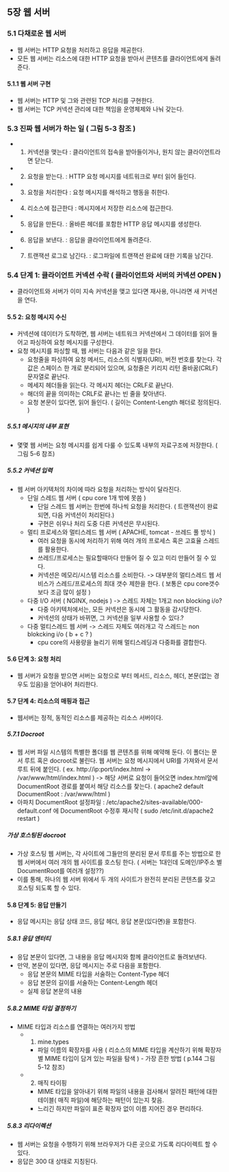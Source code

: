 
## 5장 웹 서버

### 5.1 다채로운 웹 서버
 - 웹 서버는 HTTP 요청을 처리하고 응답을 제공한다.
 - 모든 웹 서버는 리소스에 대한 HTTP 요청을 받아서 콘텐츠를 클라이언트에게 돌려준다.

#### 5.1.1 웹 서버 구현
 - 웹 서버는 HTTP 및  그와 관련된 TCP 처리를 구현한다. 
 - 웹 서버는 TCP 커넥션 관리에 대한 책임을 운영체제와 나눠 갖는다.

### 5.3 진짜 웹 서버가 하는 일 ( 그림 5-3 참조 )
 - 1. 커넥션을 맺는다 : 클라이언트의 접속을 받아들이거나, 원치 않는 클라이언트라면 닫는다.
 - 2. 요청을 받는다. : HTTP 요청 메시지를 네트워크로 부터 읽어 들인다.
 - 3. 요청을 처리한다 : 요청 메시지를 해석하고 행동을 취한다.
 - 4. 리소스에 접근한다 : 메시지에서 저장한 리소스에 접근한다.
 - 5. 응답을 만든다. : 올바른 헤더를 포함한 HTTP 응답 메시지를 생성한다.
 - 6. 응답을 보낸다. : 응답을 클라이언트에게 돌려준다.
 - 7. 트랜잭션 로그로 남긴다. : 로그파일에 트랜잭션 완료에 대한 기록을 남긴다.

### 5.4 단계 1: 클라이언트 커넥션 수락 ( 클라이언트와 서버의 커넥션 OPEN )
 - 클라이언트와 서버가 이미 지속 커넥션을 맺고 있다면 재사용, 아니라면 새 커넥션을 연다.
#### 5.5 2: 요청 메시지 수신
 - 커넥션에 데이터가 도착하면, 웹 서버는 네트워크 커넥션에서 그 데이터를 읽어 들어고 파싱하여 요청 메시지를 구성한다.
 - 요청 메시지를 파싱할 때, 웹 서버는 다음과 같은 일을 한다.
   - 요청줄을 파싱하여 요청 메서드, 리소스의 식별자(URI), 버전 번호를 찾는다. 각 값은 스페이스 한 개로 분리되어 있으며, 요청줄은 키리지 리턴 줄바꿈(CRLF) 문자열로 끝난다.
   - 메세지 헤더들을 읽는다. 각 메시지 헤더는 CRLF로 끝난다.
   - 해더의 끝을 의미하는 CRLF로 끝나는 빈 줄을 찾아낸다. 
   - 요청 본문이 있다면, 읽어 들인다. ( 길이는 Content-Length 해더로 정의된다. )

##### 5.5.1 메시지의 내부 표현
  - 몇몇 웹 서버는 요청 메시지를 쉽게 다룰 수 있도록 내부의 자료구조에 저장한다. ( 그림 5-6 참조)
##### 5.5.2 커넥션 입력
  - 웹 서버 아키텍처의 차이에 따라 요청을 처리하는 방식이 달라진다.
    - 단일 스레드 웹 서버  ( cpu core 1개 밖에 못씀 )
      - 단일 스레드 웹 서버는 한번에 하나씩 요청을 처리한다. ( 트랜잭션이 완료되면, 다음 커넥션이 처리된다.)
      - 구현은 쉬우나 처리 도중 다른 커넥션은 무시된다.
    - 멀티 프로세스와 멀티스레드 웹 서버 ( APACHE, tomcat - 쓰레드 풀 방식 )
      - 여러 요청을 동시에 처리하기 위해 여러 개의 프로세스 혹은 고효율 스레드를 활용한다.
      - 쓰레드/프로세스는 필요할때마다 만들어 질 수 있고 미리 만들어 질 수 있다.
      - 커넥션은 메모리/시스템 리소스를 소비한다. -> 대부분의 멀티스레드 웹 서비스가 스레드/프로세스의 최대 갯수 제한을 한다. ( 보통은 cpu core갯수보다 조금 많이 설정 )
    - 다중 I/O 서버 ( NGINX, nodejs ) -> 스레드 자체는 1개고 non blocking i/o?
      - 다중 아키텍처에서는, 모든 커넥션은 동시에 그 활동을 감시당한다.
      - 커넥션의 상태가 바뀌면, 그 커넥션을 일부 사용할 수 있다.?
    - 다중 멀티스레드 웹 서버 -> 스레드 자체도 여러개고 각 스레드는 non blokcking i/o ( b + c ? )
      - cpu core의 사용량을 늘리기 위해 멀티스레딩과 다중화를 결합한다.

#### 5.6 단계 3: 요청 처리
  - 웹 서버가 요청을 받으면 서버는 요청으로 부터 메서드, 리소스, 헤더, 본문(없는 경우도 있음)을 얻어내어 처리한다.
#### 5.7 단계 4: 리소스의 매핑과 접근
  - 웹서버는 정적, 동적인 리소스를 제공하는 리소스 서버이다.

##### 5.7.1 Docroot
  - 웹 서버 파일 시스템의 특별한 폴더를 웹 콘텐츠를 위해 예약해 둔다. 이 폴더는 문서 루트 혹은 docroot로 불린다. 웹 서버는 요청 메시지에서 URI를 가져와서 문서 루트 뒤에 붙인다.  ( ex. http://ip:port/index.html -> /var/www/html/index.html ) -> 해당 서버로 요청이 들어오면 index.html앞에 DocumentRoot 경로를 붙여서 해당 리소스를 찾는다. ( apache2 default DocumentRoot : /var/www/html )
  - 아파치 DocumentRoot 설정파일 : /etc/apache2/sites-available/000-default.conf 에 DocumentRoot 수정후 재시작 ( sudo /etc/init.d/apache2 restart )

##### 가상 호스팅된 docroot
  - 가상 호스팅 웹 서버는, 각 사이트에 그들만의 분리된 문서 루트를 주는 방법으로 한 웹 서버에서 여러 개의 웹 사이트를 호스팅 한다. ( 서버는 1대인데 도메인/IP주소 별 DocumentRoot를 여러개 설정??)
  - 이를 통해, 하나의 웹 서버 위에서 두 개의 사이트가 완전히 분리된 콘텐츠를 갖고 호스팅 되도록 할 수 있다.

#### 5.8 단계 5: 응답 만들기
  - 응답 메시지는 응답 상태 코드, 응답 헤더, 응답 본문(있다면)을 포함한다.
##### 5.8.1 응답 엔터티
  - 응답 본문이 있다면, 그 내용을 응답 메시지와 함께 클라이언트로 돌려보낸다.
  - 만약, 본문이 있다면, 응답 메시지는 주로 다음을 포함한다.
    - 응답 본문의 MIME 타입을 서술하는 Content-Type 헤더
    - 응답 본문의 길이를 서술하는 Content-Length 헤더
    - 실제 응답 본문의 내용

##### 5.8.2 MIME 타입 결정하기 
  - MIME 타입과 리소스를 연결하는 여러가지 방법
    - 1. mine.types
      - 파일 이름의 확장자를 사용 ( 리소스의 MIME 타입을 계산하기 위해 확장자별 MIME 타입이 담겨 있는 파일을 탐색 ) - 가장 흔한 방법 ( p.144 그림 5-12 참조)
    - 2. 매직 타이핑
      - MIME 타입을 알아내기 위해 파일의 내용을 검사해서 알려진 패턴에 대한 테이블( 매직 파일)에 해당하는 패턴이 있는지 찾음.
      - 느리긴 하지만 파일이 표준 확장자 없이 이름 지어진 경우 편리하다.

##### 5.8.3 리다이렉션
  - 웹 서버는 요청을 수행하기 위해 브라우저가 다른 곳으로 가도록 리다이렉트 할 수 있다.
  - 응답은 300 대 상태로 지칭된다.